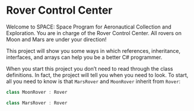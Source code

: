 # Rover Control Center

Welcome to SPACE: Space Program for Aeronautical Collection and Exploration. You are in charge of the Rover Control Center. All rovers on Moon and Mars are under your direction!  

This project will show you some ways in which references, inheritance, interfaces, and arrays can help you be a better C# programmer.

When you start this project you don’t need to read through the class definitions. In fact, the project will tell you when you need to look. To start, all you need to know is that `MarsRover` and `MoonRover` inherit from `Rover`:

```csharp
class MoonRover : Rover
```

```csharp
class MarsRover : Rover
```